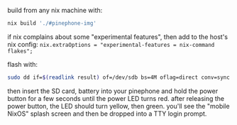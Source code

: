 build from any nix machine with:
```sh
nix build './#pinephone-img'
```

if nix complains about some "experimental features", then add to the host's nix config: `nix.extraOptions = "experimental-features = nix-command flakes";`

flash with:
```sh
sudo dd if=$(readlink result) of=/dev/sdb bs=4M oflag=direct conv=sync status=progress
```

then insert the SD card, battery into your pinephone and hold the power button for a few seconds until the power LED turns red.
after releasing the power button, the LED should turn yellow, then green. you'll see the "mobile NixOS" splash screen and then be dropped into a TTY login prompt.
